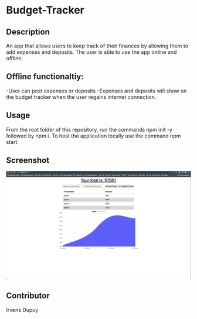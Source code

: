 # Budget-Tracker

## Description
An app that allows users to keep track of their finances by allowing them to add expenses and deposits. The user is able to use the app online and offline.

## Offline functionaltiy:
-User can post expenses or deposits
-Expenses and deposits will show on the budget tracker when the user regains internet connection.

## Usage
From the root folder of this repository, run the commands npm init -y followed by npm i. To host the application locally use the command npm start.

## Screenshot 

![alt text](https://github.com/irvensd/Budget-Tracker/blob/main/public/assets/screenshot.png)

## Contributor 
Irvens Dupuy 

